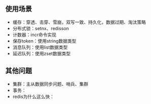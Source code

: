 ## 使用场景

- 缓存：穿透、击穿、雪崩，双写一致、持久化，数据过期、淘汰策略
- 分布式锁：setnx、redisson
- 计数器：incr命令实现
- 保存token：使用string数据类型
- 消息队列：使用list数据类型
- 延迟队列：使用zset数据类型



## 其他问题

- 集群：主从数据同步问题、哨兵、集群
- 事务：
- redis为什么这么快：